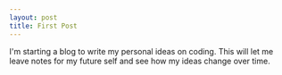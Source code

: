 ```yaml
---
layout: post
title: First Post
---
```

I'm starting a blog to write my personal ideas on coding. This will let me leave notes for my future self and see how my ideas change over time.